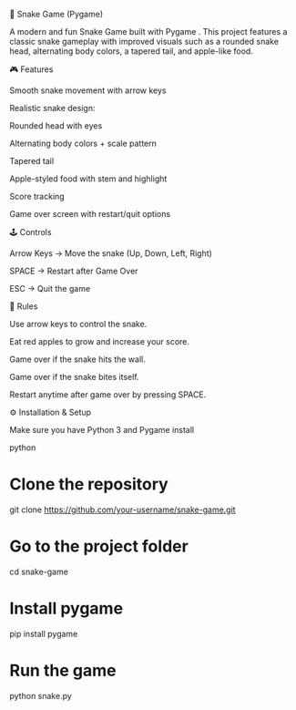 
🐍 Snake Game (Pygame)

A modern and fun Snake Game built with Pygame
.
This project features a classic snake gameplay with improved visuals such as a rounded snake head, alternating body colors, a tapered tail, and apple-like food.

🎮 Features

Smooth snake movement with arrow keys

Realistic snake design:

Rounded head with eyes

Alternating body colors + scale pattern

Tapered tail

Apple-styled food with stem and highlight

Score tracking

Game over screen with restart/quit options

🕹️ Controls

Arrow Keys → Move the snake (Up, Down, Left, Right)

SPACE → Restart after Game Over

ESC → Quit the game

📜 Rules

Use arrow keys to control the snake.

Eat red apples to grow and increase your score.

Game over if the snake hits the wall.

Game over if the snake bites itself.

Restart anytime after game over by pressing SPACE.

⚙️ Installation & Setup

Make sure you have Python 3 and Pygame install

python
# Clone the repository
git clone https://github.com/your-username/snake-game.git

# Go to the project folder
cd snake-game

# Install pygame
pip install pygame

# Run the game
python snake.py

